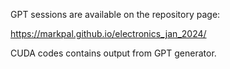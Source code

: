 GPT sessions are available on the repository page:

https://markpal.github.io/electronics_jan_2024/

CUDA codes contains output from GPT generator.
